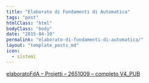 ```yaml
---
title: "Elaborato di Fondamenti di Automatica"
tags: "post"
htmlClass: "html"
bodyClass: "body"
date: "2015-04-19"
permalink: "elaborato-di-fondamenti-di-automatica/"
layout: "template_posts_md"
icon:
  - sistemi
---
```

<p><a href="http://www.maurizio.proietti.name/wp-content/uploads/2017/04/elaboratoFdA-Proietti-2651009-completo-V4_PUB.pdf">elaboratoFdA &#8211; Proietti &#8211; 2651009 &#8211; completo V4_PUB</a></p>
